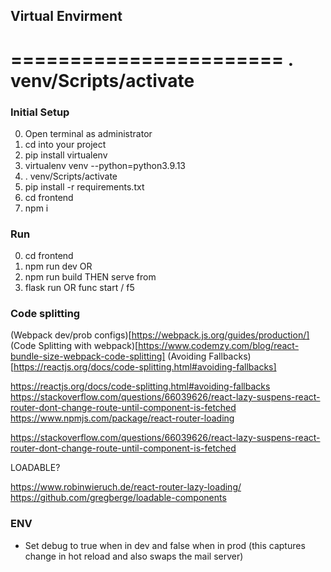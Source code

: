 ## Virtual Envirment
=======================
. venv/Scripts/activate
=======================

### Initial Setup
0. Open terminal as administrator
1. cd into your project
2. pip install virtualenv
3. virtualenv venv --python=python3.9.13
4. . venv/Scripts/activate
5. pip install -r requirements.txt
6. cd frontend
7. npm i

### Run 
0. cd frontend 
1. npm run dev 
OR 
1. npm run build
THEN serve from 
2.  flask run
OR 
func start / f5

### Code splitting
(Webpack dev/prob configs)[https://webpack.js.org/guides/production/]
(Code Splitting with webpack)[https://www.codemzy.com/blog/react-bundle-size-webpack-code-splitting]
(Avoiding Fallbacks)[https://reactjs.org/docs/code-splitting.html#avoiding-fallbacks]

https://reactjs.org/docs/code-splitting.html#avoiding-fallbacks
https://stackoverflow.com/questions/66039626/react-lazy-suspens-react-router-dont-change-route-until-component-is-fetched
https://www.npmjs.com/package/react-router-loading

https://stackoverflow.com/questions/66039626/react-lazy-suspens-react-router-dont-change-route-until-component-is-fetched

LOADABLE?

https://www.robinwieruch.de/react-router-lazy-loading/
https://github.com/gregberge/loadable-components

### ENV
- Set debug to true when in dev and false when in prod (this captures change in hot reload and also swaps the mail server)